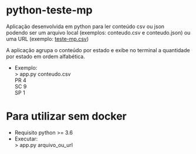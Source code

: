 # python-teste-mp

Aplicação desenvolvida em python para ler conteúdo csv ou json  
podendo ser um arquivo local (exemplos: conteudo.csv e conteudo.json) ou uma URL (exemplo: [teste-mp.csv](https://gist.githubusercontent.com/goblinbr/89c3e2dc07187ebbfbdef0485082723e/raw/11fb91cdb30fb98338d8352910f84d71280d4089/teste-mp.csv))

A aplicação agrupa o conteúdo por estado e exibe no terminal a quantidade por estado em ordem alfabética.

- Exemplo:  
\> app.py conteudo.csv  
PR 4  
SC 9  
SP 1  

# Para utilizar sem docker
- Requisito python >= 3.6
- Executar:  
\> app.py arquivo_ou_url
